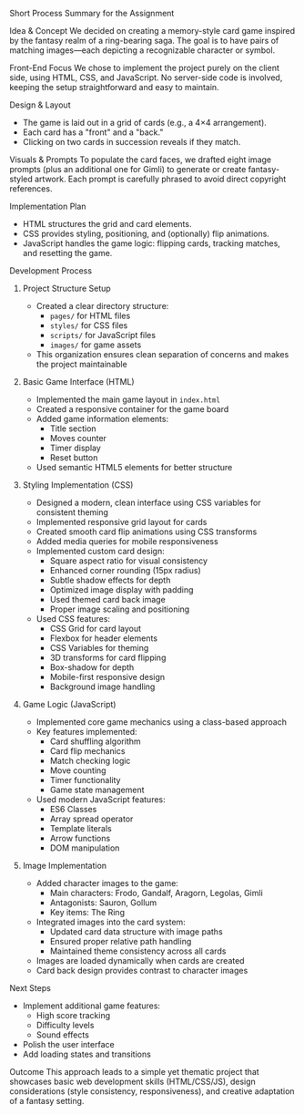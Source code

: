 Short Process Summary for the Assignment

Idea & Concept
We decided on creating a memory-style card game inspired by the fantasy realm of a ring-bearing saga. The goal is to have pairs of matching images—each depicting a recognizable character or symbol.

Front-End Focus
We chose to implement the project purely on the client side, using HTML, CSS, and JavaScript. No server-side code is involved, keeping the setup straightforward and easy to maintain.

Design & Layout
- The game is laid out in a grid of cards (e.g., a 4×4 arrangement).
- Each card has a "front" and a "back."
- Clicking on two cards in succession reveals if they match.

Visuals & Prompts
To populate the card faces, we drafted eight image prompts (plus an additional one for Gimli) to generate or create fantasy-styled artwork. Each prompt is carefully phrased to avoid direct copyright references.

Implementation Plan
- HTML structures the grid and card elements.
- CSS provides styling, positioning, and (optionally) flip animations.
- JavaScript handles the game logic: flipping cards, tracking matches, and resetting the game.

Development Process

1. Project Structure Setup
   - Created a clear directory structure:
     * `pages/` for HTML files
     * `styles/` for CSS files
     * `scripts/` for JavaScript files
     * `images/` for game assets
   - This organization ensures clean separation of concerns and makes the project maintainable

2. Basic Game Interface (HTML)
   - Implemented the main game layout in `index.html`
   - Created a responsive container for the game board
   - Added game information elements:
     * Title section
     * Moves counter
     * Timer display
     * Reset button
   - Used semantic HTML5 elements for better structure

3. Styling Implementation (CSS)
   - Designed a modern, clean interface using CSS variables for consistent theming
   - Implemented responsive grid layout for cards
   - Created smooth card flip animations using CSS transforms
   - Added media queries for mobile responsiveness
   - Implemented custom card design:
     * Square aspect ratio for visual consistency
     * Enhanced corner rounding (15px radius)
     * Subtle shadow effects for depth
     * Optimized image display with padding
     * Used themed card back image
     * Proper image scaling and positioning
   - Used CSS features:
     * CSS Grid for card layout
     * Flexbox for header elements
     * CSS Variables for theming
     * 3D transforms for card flipping
     * Box-shadow for depth
     * Mobile-first responsive design
     * Background image handling

4. Game Logic (JavaScript)
   - Implemented core game mechanics using a class-based approach
   - Key features implemented:
     * Card shuffling algorithm
     * Card flip mechanics
     * Match checking logic
     * Move counting
     * Timer functionality
     * Game state management
   - Used modern JavaScript features:
     * ES6 Classes
     * Array spread operator
     * Template literals
     * Arrow functions
     * DOM manipulation

5. Image Implementation
   - Added character images to the game:
     * Main characters: Frodo, Gandalf, Aragorn, Legolas, Gimli
     * Antagonists: Sauron, Gollum
     * Key items: The Ring
   - Integrated images into the card system:
     * Updated card data structure with image paths
     * Ensured proper relative path handling
     * Maintained theme consistency across all cards
   - Images are loaded dynamically when cards are created
   - Card back design provides contrast to character images

Next Steps
- Implement additional game features:
  * High score tracking
  * Difficulty levels
  * Sound effects
- Polish the user interface
- Add loading states and transitions

Outcome
This approach leads to a simple yet thematic project that showcases basic web development skills (HTML/CSS/JS), design considerations (style consistency, responsiveness), and creative adaptation of a fantasy setting.